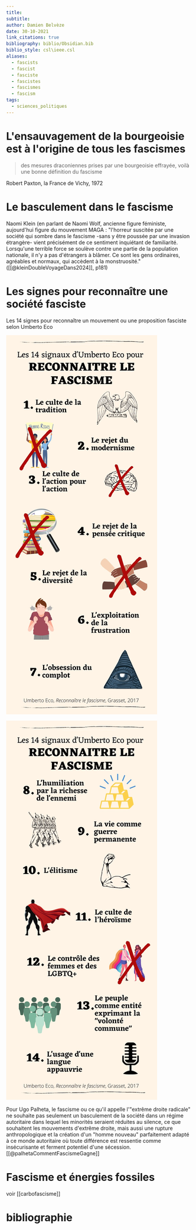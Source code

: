 ```yaml
---
title: 
subtitle: 
author: Damien Belvèze
date: 30-10-2021
link_citations: true
bibliography: biblio/Obsidian.bib
biblio_style: csl\ieee.csl
aliases:
  - fascists
  - fascist
  - fasciste
  - fascistes
  - fascismes
  - fascism
tags:
  - sciences_politiques
---
```

# L'ensauvagement de la bourgeoisie est à l'origine de tous les fascismes

> des mesures draconiennes prises par une bourgeoisie effrayée, voilà une bonne définition du fascisme

Robert Paxton, la France de Vichy, 1972


# Le basculement dans le fascisme

Naomi Klein (en parlant de Naomi Wolf, ancienne figure féministe, aujourd'hui figure du mouvement MAGA : "l'horreur suscitée par une société qui sombre dans le fascisme -sans y être poussée par une invasion étrangère- vient précisément de ce sentiment inquiétant de familiarité. Lorsqu'une terrible force se soulève contre une partie de la population nationale, il n'y a pas d'étrangers à blâmer. Ce sont les gens ordinaires, agréables et normaux, qui accèdent à la monstruosité." ([[@kleinDoubleVoyageDans2024]], p181)

# Les signes pour reconnaître une société fasciste

Les 14 signes pour reconnaître un mouvement ou une proposition fasciste selon Umberto Eco

![](images/facisme1.jpg)

![](images/facisme2.jpg)

Pour Ugo Palheta, le fascisme ou ce qu'il appelle l'"extrême droite radicale" ne souhaite pas seulement un basculement de la société dans un régime autoritaire dans lequel les minorités seraient réduites au silence, ce que souhaitent les mouvements d'extrême droite, mais aussi une rupture anthropologique et la création d'un "homme nouveau" parfaitement adapté à ce monde autoritaire où toute différence est ressentie comme insécurisante et ferment potentiel d'une sécession. [[@palhetaCommentFascismeGagne]]



# Fascisme et énergies fossiles

voir [[carbofascisme]]

# bibliographie

